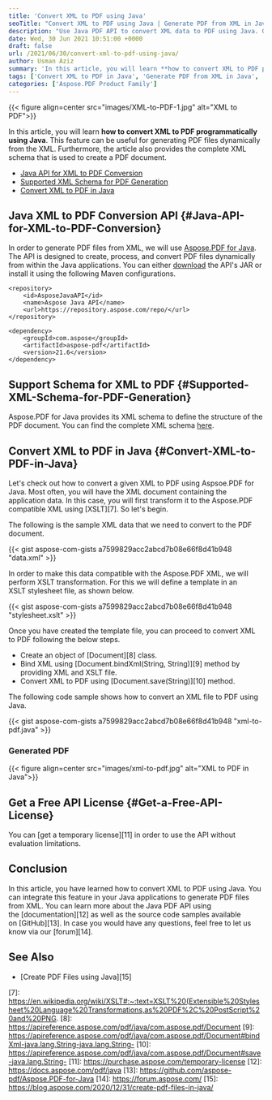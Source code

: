 ```yaml
---
title: 'Convert XML to PDF using Java'
seoTitle: "Convert XML to PDF using Java | Generate PDF from XML in Java"
description: "Use Java PDF API to convert XML data to PDF using Java. Generate PDF files from XML from within your Java Spring applications."
date: Wed, 30 Jun 2021 10:51:00 +0000
draft: false
url: /2021/06/30/convert-xml-to-pdf-using-java/
author: Usman Aziz
summary: 'In this article, you will learn **how to convert XML to PDF programmatically using Java**. This feature can be useful for generating PDF files dynamically from the XML. Furthermore, the article also provides the complete XML schema that is used to create a PDF document.'
tags: ['Convert XML to PDF in Java', 'Generate PDF from XML in Java', 'Java API for XML to PDF Conversion']
categories: ['Aspose.PDF Product Family']
---
```




{{< figure align=center src="images/XML-to-PDF-1.jpg" alt="XML to PDF">}}


In this article, you will learn **how to convert XML to PDF programmatically using Java**. This feature can be useful for generating PDF files dynamically from the XML. Furthermore, the article also provides the complete XML schema that is used to create a PDF document.

*   [Java API for XML to PDF Conversion][1]
*   [Supported XML Schema for PDF Generation][2]
*   [Convert XML to PDF in Java][3]

## Java XML to PDF Conversion API {#Java-API-for-XML-to-PDF-Conversion}

In order to generate PDF files from XML, we will use [Aspose.PDF for Java][4]. The API is designed to create, process, and convert PDF files dynamically from within the Java applications. You can either [download][5] the API's JAR or install it using the following Maven configurations.

```
<repository>
    <id>AsposeJavaAPI</id>
    <name>Aspose Java API</name>
    <url>https://repository.aspose.com/repo/</url>
</repository>
```
```
<dependency>
    <groupId>com.aspose</groupId>
    <artifactId>aspose-pdf</artifactId>
    <version>21.6</version>
</dependency>
```

## Support Schema for XML to PDF {#Supported-XML-Schema-for-PDF-Generation}

Aspose.PDF for Java provides its XML schema to define the structure of the PDF document. You can find the complete XML schema [here][6].

## Convert XML to PDF in Java {#Convert-XML-to-PDF-in-Java}

Let's check out how to convert a given XML to PDF using Aspsoe.PDF for Java. Most often, you will have the XML document containing the application data. In this case, you will first transform it to the Aspose.PDF compatible XML using [XSLT][7]. So let's begin.

The following is the sample XML data that we need to convert to the PDF document.

{{< gist aspose-com-gists a7599829acc2abcd7b08e66f8d41b948 "data.xml" >}}

In order to make this data compatible with the Aspose.PDF XML, we will perform XSLT transformation. For this we will define a template in an XSLT stylesheet file, as shown below.

{{< gist aspose-com-gists a7599829acc2abcd7b08e66f8d41b948 "stylesheet.xslt" >}}

Once you have created the template file, you can proceed to convert XML to PDF following the below steps.

*   Create an object of [Document][8] class.
*   Bind XML using [Document.bindXml(String, String)][9] method by providing XML and XSLT file.
*   Convert XML to PDF using [Document.save(String)][10] method.

The following code sample shows how to convert an XML file to PDF using Java.

{{< gist aspose-com-gists a7599829acc2abcd7b08e66f8d41b948 "xml-to-pdf.java" >}}

### Generated PDF



{{< figure align=center src="images/xml-to-pdf.jpg" alt="XML to PDF in Java">}}


## Get a Free API License {#Get-a-Free-API-License}

You can [get a temporary license][11] in order to use the API without evaluation limitations.

## Conclusion

In this article, you have learned how to convert XML to PDF using Java. You can integrate this feature in your Java applications to generate PDF files from XML. You can learn more about the Java PDF API using the [documentation][12] as well as the source code samples available on [GitHub][13]. In case you would have any questions, feel free to let us know via our [forum][14].

## See Also

*   [Create PDF Files using Java][15]




[1]: #Java-API-for-XML-to-PDF-Conversion
[2]: #Supported-XML-Schema-for-PDF-Generation
[3]: #Convert-XML-to-PDF-in-Java
[4]: https://products.aspose.com/pdf/java
[5]: https://downloads.aspose.com/pdf/java
[6]: https://docs.aspose.com/pdf/net/supported-xml-schema/
[7]: https://en.wikipedia.org/wiki/XSLT#:~:text=XSLT%20(Extensible%20Stylesheet%20Language%20Transformations,as%20PDF%2C%20PostScript%20and%20PNG.
[8]: https://apireference.aspose.com/pdf/java/com.aspose.pdf/Document
[9]: https://apireference.aspose.com/pdf/java/com.aspose.pdf/Document#bindXml-java.lang.String-java.lang.String-
[10]: https://apireference.aspose.com/pdf/java/com.aspose.pdf/Document#save-java.lang.String-
[11]: https://purchase.aspose.com/temporary-license
[12]: https://docs.aspose.com/pdf/java
[13]: https://github.com/aspose-pdf/Aspose.PDF-for-Java
[14]: https://forum.aspose.com/
[15]: https://blog.aspose.com/2020/12/31/create-pdf-files-in-java/





